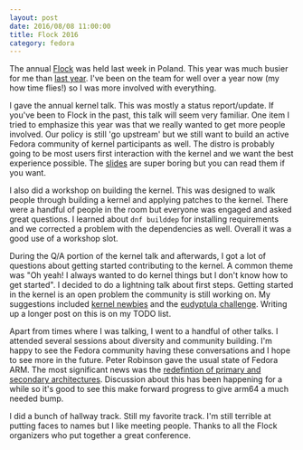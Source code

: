 ```yaml
---
layout: post
date: 2016/08/08 11:00:00
title: Flock 2016
category: fedora
---
```

The annual [Flock](http://www.flocktofedora.org) was held last week in Poland.
This year was much busier for me than [last year](http://www.labbott.name/blog/2015/08/17/flock-2015-and-being-new-in-town/).
I've been on the team for well over a year now (my how time flies!) so I was
more involved with everything.

I gave the annual kernel talk. This was mostly a status report/update. If
you've been to Flock in the past, this talk will seem very familiar. One item
I tried to emphasize this year was that we really wanted to get more people
involved. Our policy is still 'go upstream' but we still want to build an
active Fedora community of kernel participants as well. The distro is probably
going to be most users first interaction with the kernel and we want the best
experience possible. The [slides](https://labbott.fedorapeople.org/FedoraKernelFlock2016.pdf)
are super boring but you can read them if you want.

I also did a workshop on building the kernel. This was designed to walk people
through building a kernel and applying patches to the kernel. There were a
handful of people in the room but everyone was engaged and asked great
questions. I learned about `dnf builddep` for installing requirements and we
corrected a problem with the dependencies as well. Overall it was a good use
of a workshop slot.

During the Q/A portion of the kernel talk and afterwards, I got a lot of
questions about getting started contributing to the kernel. A common theme was
"Oh yeah! I always wanted to do kernel things but I don't know how to get
started". I decided to do a lightning talk about first steps. Getting started
in the kernel is an open problem the community is still working on. My
suggestions included [kernel newbies](https://kernelnewbies.org/FirstKernelPatch) and the [eudyptula challenge](http://eudyptula-challenge.org/).
Writing up a longer post on this is on my TODO list.

Apart from times where I was talking, I went to a handful of other talks. I
attended several sessions about diversity and community building. I'm happy to
see the Fedora community having these conversations and I hope to see more in
the future. Peter Robinson gave the usual state of Fedora ARM. The most
significant news was the [redefintion of primary and secondary architectures](https://lists.fedoraproject.org/archives/list/devel@lists.fedoraproject.org/thread/3BO5E2XZ2D7BHK7GQXZB5S37AQIUN6YP/).
Discussion about this has been happening for a while so it's good to see this
make forward progress to give arm64 a much needed bump.

I did a bunch of hallway track. Still my favorite track. I'm still terrible at
putting faces to names but I like meeting people. Thanks to all the Flock
organizers who put together a great conference.
